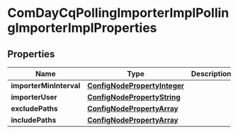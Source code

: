 

# ComDayCqPollingImporterImplPollingImporterImplProperties

## Properties

Name | Type | Description | Notes
------------ | ------------- | ------------- | -------------
**importerMinInterval** | [**ConfigNodePropertyInteger**](ConfigNodePropertyInteger.md) |  |  [optional]
**importerUser** | [**ConfigNodePropertyString**](ConfigNodePropertyString.md) |  |  [optional]
**excludePaths** | [**ConfigNodePropertyArray**](ConfigNodePropertyArray.md) |  |  [optional]
**includePaths** | [**ConfigNodePropertyArray**](ConfigNodePropertyArray.md) |  |  [optional]




